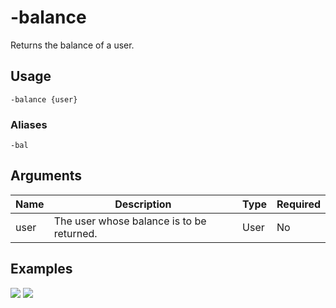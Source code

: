 # -balance
Returns the balance of a user.

## Usage

```
-balance {user}
```

### Aliases

```
-bal
```

## Arguments

| Name | Description                               | Type | Required |
| ---- | ----------------------------------------- | ---- | -------- |
| user | The user whose balance is to be returned. | User | No       |

## Examples

![](https://user-images.githubusercontent.com/111157596/289312290-62a4ac73-c9b2-42b4-b802-8c28cd227c3f.png)
![](https://user-images.githubusercontent.com/111157596/289312295-39ff0581-82da-4de5-9dfc-e7bf54d8e099.png)
